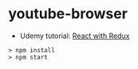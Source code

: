 # youtube-browser

- Udemy tutorial: [React with Redux](https://www.udemy.com/react-redux/)


```
> npm install
> npm start
```
